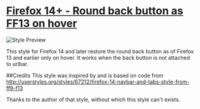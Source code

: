 [Firefox 14+ - Round back button as FF13 on hover](http://userstyles.org/styles/69782)
==========
![Style Preview](http://cdn.userstyles.org/style_screenshots/69782_after.png)

This style for Firefox 14 and later restore the round back button as of Firefox 13 and earlier only on hover. It works when the back button is not attached to urlbar.

##Credits
This style was inspired by and is based on code from http://userstyles.org/styles/67212/firefox-14-navbar-and-tabs-style-from-ff9-f13

Thanks to the author of that style, without which this style can't exists.